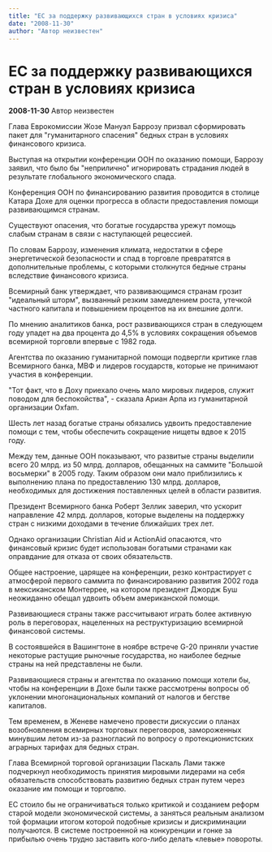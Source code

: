 ```yaml
---
title: "ЕС за поддержку развивающихся стран в условиях кризиса"
date: "2008-11-30"
author: "Автор неизвестен"
---
```


# ЕС за поддержку развивающихся стран в условиях кризиса

**2008-11-30** Автор неизвестен

Глава Еврокомиссии Жозе Мануэл Баррозу призвал сформировать пакет для "гуманитарного спасения" бедных стран в условиях финансового кризиса.

Выступая на открытии конференции ООН по оказанию помощи, Баррозу заявил, что было бы "неприлично" игнорировать страдания людей в результате глобального экономического спада.

Конференция ООН по финансированию развития проводится в столице Катара Дохе для оценки прогресса в области предоставления помощи развивающимся странам.

Существуют опасения, что богатые государства урежут помощь слабым странам в связи с наступающей рецессией.

По словам Баррозу, изменения климата, недостатки в сфере энергетической безопасности и спад в торговле превратятся в дополнительные проблемы, с которыми столкнутся бедные страны вследствие финансового кризиса.

Всемирный банк утверждает, что развивающимся странам грозит "идеальный шторм", вызванный резким замедлением роста, утечкой частного капитала и повышением процентов на их внешние долги.

По мнению аналитиков банка, рост развивающихся стран в следующем году упадет на два процента до 4,5% в условиях сокращения объемов всемирной торговли впервые с 1982 года.

Агентства по оказанию гуманитарной помощи подвергли критике глав Всемирного банка, МВФ и лидеров государств, которые не принимают участия в конференции.

"Тот факт, что в Доху приехало очень мало мировых лидеров, служит поводом для беспокойства", - сказала Ариан Арпа из гуманитарной организации Oxfam.

Шесть лет назад богатые страны обязались удвоить предоставление помощи с тем, чтобы обеспечить сокращение нищеты вдвое к 2015 году.

Между тем, данные ООН показывают, что развитые страны выделили всего 20 млрд. из 50 млрд. долларов, обещанных на саммите "Большой восьмерки" в 2005 году. Таким образом они мало приблизились к выполнению плана по предоставлению 130 млрд. долларов, необходимых для достижения поставленных целей в области развития.

Президент Всемирного банка Роберт Зеллик заверил, что ускорит направление 42 млрд. долларов, которые выделены на поддержку стран с низкими доходами в течение ближайших трех лет.

Однако организации Christian Aid и ActionAid опасаются, что финансовый кризис будет использован богатыми странами как оправдание для отказа от своих обязательств.

Общее настроение, царящее на конференции, резко контрастирует с атмосферой первого саммита по финансированию развития 2002 года в мексиканском Монтеррее, на котором президент Джордж Буш неожиданно обещал удвоить объем американской помощи.

Развивающиеся страны также рассчитывают играть более активную роль в переговорах, нацеленных на реструктуризацию всемирной финансовой системы.

В состоявшейся в Вашингтоне в ноябре встрече G-20 приняли участие некоторые растущие рыночные государства, но наиболее бедные страны на ней представлены не были.

Развивающиеся страны и агентства по оказанию помощи хотели бы, чтобы на конференции в Дохе были также рассмотрены вопросы об уклонении многонациональных компаний от налогов и бегстве капиталов.

Тем временем, в Женеве намечено провести дискуссии о планах возобновления всемирных торговых переговоров, замороженных минувшим летом из-за разногласий по вопросу о протекционистских аграрных тарифах для бедных стран.

Глава Всемирной торговой организации Паскаль Лами также подчеркнул необходимость принятия мировыми лидерами на себя обязательств способствовать развитию бедных стран путем через оказание им помощи и торговлю.

ЕС стоило бы не ограничиваться только критикой и созданием реформ старой модели экономической системы, а заняться реальным анализом той формации итогом которой подобные кризисы и дискриминации получаются. В системе построенной на конкуренции и гонке за прибылью очень трудно заставить кого-либо делать «левые» повороты.